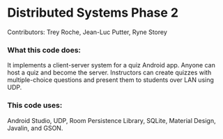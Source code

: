 # Distributed Systems Phase 2
Contributors: Trey Roche, Jean-Luc Putter, Ryne Storey

### What this code does:
It implements a client-server system for a quiz Android app. Anyone can host a quiz and become the server. Instructors can create quizzes with multiple-choice questions and present them to students over LAN using UDP. 

### This code uses:
Android Studio, UDP, Room Persistence Library, SQLite, Material Design, Javalin, and GSON.
